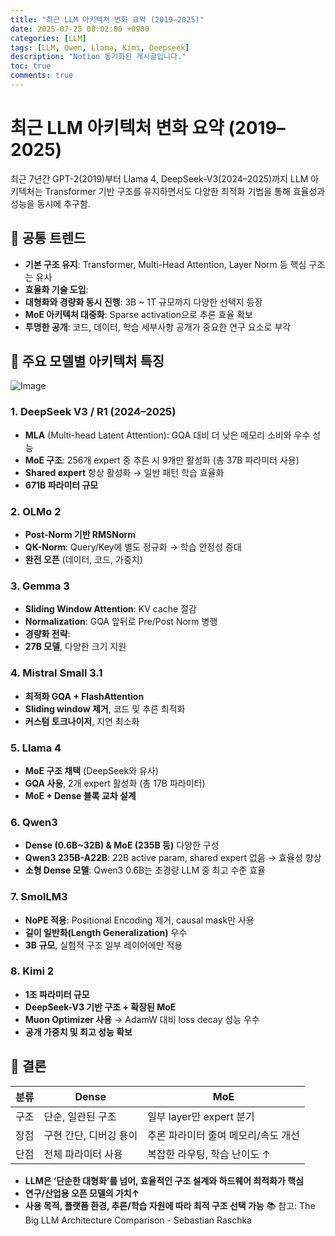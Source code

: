 ```yaml
---
title: "최근 LLM 아키텍처 변화 요약 (2019–2025)"
date: 2025-07-25 08:02:00 +0900
categories: [LLM]
tags: [LLM, Qwen, Llama, Kimi, Deepseek]
description: "Notion 동기화된 게시글입니다."
toc: true
comments: true
---
```


# 최근 LLM 아키텍처 변화 요약 (2019–2025)

최근 7년간 GPT-2(2019)부터 Llama 4, DeepSeek-V3(2024–2025)까지 LLM 아키텍처는 Transformer 기반 구조를 유지하면서도 다양한 최적화 기법을 통해 효율성과 성능을 동시에 추구함.

## 🔑 공통 트렌드

- **기본 구조 유지**: Transformer, Multi-Head Attention, Layer Norm 등 핵심 구조는 유사
- **효율화 기술 도입**:
- **대형화와 경량화 동시 진행**: 3B ~ 1T 규모까지 다양한 선택지 등장
- **MoE 아키텍처 대중화**: Sparse activation으로 추론 효율 확보
- **투명한 공개**: 코드, 데이터, 학습 세부사항 공개가 중요한 연구 요소로 부각
## 📌 주요 모델별 아키텍처 특징

![Image](https://prod-files-secure.s3.us-west-2.amazonaws.com/e6db513d-ec54-40ff-aa74-2487b0bcfe15/ac24fdd3-febf-45c7-8e99-afb6446591d8/image.png?X-Amz-Algorithm=AWS4-HMAC-SHA256&X-Amz-Content-Sha256=UNSIGNED-PAYLOAD&X-Amz-Credential=ASIAZI2LB4664LDY4UKK%2F20250725%2Fus-west-2%2Fs3%2Faws4_request&X-Amz-Date=20250725T090146Z&X-Amz-Expires=3600&X-Amz-Security-Token=IQoJb3JpZ2luX2VjEBkaCXVzLXdlc3QtMiJHMEUCIQCksfsL8%2FCmWJmhOyqKWo42DdPA0kCyX2lovhKGmutImAIgH5TAmXOU1H3yBmIl%2F5z5tzn8S%2FYPcQMKLxsQpwoYdzAq%2FwMIQhAAGgw2Mzc0MjMxODM4MDUiDIZ%2BGtXgC8VLF7KOnSrcA%2FMnmoc5Vis%2Fx5Xo0ggNE1m7Jgqz4vuy%2FRzcAtZ9NPiDEzUn6KZE1FwjMFRiOJcLKSEfAzWeBV5xAsrD9D6z3Lhx%2BdUbVbt9lmmYxiYDfIbwksIoHdgKf6%2F9qX0ciOYQ138GEy%2FOQvLtOxXSynOFWt282zzQ3ydeClJEjLFq5xk5E7jEU%2FIT8NgovhegoHPEXuiTGAeW7jDuyoeKT50Tcde5n0r%2BlK%2Bt5%2BZtGFEVaThFhwqnFRoVOsaS7rUEZUP4iQq2CRVLcBGTdQqAUzIHKvCX8nzOTwe5M1xFFrtCcx6lfWiJLT%2FPCvo4x0CPEeVUAOGS1l9oV5Yd5p6B%2FPuYe6eSl3SMZtUjnynTuPYIyPncl8WOwvzRybETaX%2Fyu6BepECX%2BF6VJDfYVMcIVjb4b0MK6gm92yofj1zgvMa%2BL2FjB8%2BPQudjt9dWIde9%2FgEPNLkYMu9NePmBTcLZIEzCYlPoxCZcsHdjCKBr%2BAghS9R5QqxnVuwVDMY7q6IN8LbhVOBKyUj89UT2nxlZfaaTJe4LAkKbFO%2Fu0Py%2FSs%2F31TvycDgkAZbF2JlpjJVVvbU8ztLX4rI6uhvP%2B9pORNITiCN%2FZ2pqtBKlDSCUhrv2vOgLSYOmcUe3q2mY6W7aMOKNjcQGOqUBKBPLkIaFhrQS7ti3uxtHxllqevdwa2lV00FDJt7JwIyQDMpudWTXeBbg%2BcGRHfFJHwZT8jL3RjDx9yqPI0JVSnWeg2q2sy9WDnvIwkm3wQU8SRREzc93B7pOsgjqd2Z5QclMmAgZQNh%2B663yg6LBOyR69ybe4bxUcv37i6zDBt%2FK9EUCGEhXNCZzCEh4mBda86NcA16bwds%2BflbJLr9s0KYNkoTb&X-Amz-Signature=6e6819b7581ee676f8ae49ce59ceb3711d2d4575fdc71af86c7bf4db0c625545&X-Amz-SignedHeaders=host&x-amz-checksum-mode=ENABLED&x-id=GetObject)

### 1. DeepSeek V3 / R1 (2024–2025)

- **MLA** (Multi-head Latent Attention): GQA 대비 더 낮은 메모리 소비와 우수 성능
- **MoE 구조**: 256개 expert 중 추론 시 9개만 활성화 (총 37B 파라미터 사용)
- **Shared expert** 항상 활성화 → 일반 패턴 학습 효율화
- **671B 파라미터 규모**
### 2. OLMo 2

- **Post-Norm 기반 RMSNorm**
- **QK-Norm**: Query/Key에 별도 정규화 → 학습 안정성 증대
- **완전 오픈** (데이터, 코드, 가중치)
### 3. Gemma 3

- **Sliding Window Attention**: KV cache 절감
- **Normalization**: GQA 앞뒤로 Pre/Post Norm 병행
- **경량화 전략**:
- **27B 모델**, 다양한 크기 지원
### 4. Mistral Small 3.1

- **최적화 GQA + FlashAttention**
- **Sliding window 제거**, 코드 및 추론 최적화
- **커스텀 토크나이저**, 지연 최소화
### 5. Llama 4

- **MoE 구조 채택** (DeepSeek와 유사)
- **GQA 사용**, 2개 expert 활성화 (총 17B 파라미터)
- **MoE + Dense 블록 교차 설계**
### 6. Qwen3

- **Dense (0.6B~32B) & MoE (235B 등)** 다양한 구성
- **Qwen3 235B-A22B**: 22B active param, shared expert 없음 → 효율성 향상
- **소형 Dense 모델**: Qwen3 0.6B는 초경량 LLM 중 최고 수준 효율
### 7. SmolLM3

- **NoPE 적용**: Positional Encoding 제거, causal mask만 사용
- **길이 일반화(Length Generalization)** 우수
- **3B 규모**, 실험적 구조 일부 레이어에만 적용
### 8. Kimi 2

- **1조 파라미터 규모**
- **DeepSeek-V3 기반 구조 + 확장된 MoE**
- **Muon Optimizer 사용** → AdamW 대비 loss decay 성능 우수
- **공개 가중치 및 최고 성능 확보**
## 🧩 결론

| 분류 | Dense | MoE |
| --- | --- | --- |
| 구조 | 단순, 일관된 구조 | 일부 layer만 expert 분기 |
| 장점 | 구현 간단, 디버깅 용이 | 추론 파라미터 줄여 메모리/속도 개선 |
| 단점 | 전체 파라미터 사용 | 복잡한 라우팅, 학습 난이도 ↑ |

- **LLM은 ‘단순한 대형화’를 넘어, 효율적인 구조 설계와 하드웨어 최적화가 핵심**
- **연구/산업용 오픈 모델의 가치↑**
- **사용 목적, 플랫폼 환경, 추론/학습 자원에 따라 최적 구조 선택 가능**
📚 참고: The Big LLM Architecture Comparison - Sebastian Raschka


